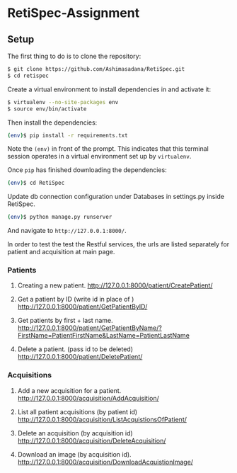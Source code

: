 # RetiSpec-Assignment

## Setup

The first thing to do is to clone the repository:

```sh
$ git clone https://github.com/Ashimasadana/RetiSpec.git
$ cd retispec
```

Create a virtual environment to install dependencies in and activate it:

```sh
$ virtualenv --no-site-packages env
$ source env/bin/activate
```

Then install the dependencies:

```sh
(env)$ pip install -r requirements.txt
```
Note the `(env)` in front of the prompt. This indicates that this terminal
session operates in a virtual environment set up by `virtualenv`.

Once `pip` has finished downloading the dependencies:
```sh
(env)$ cd RetiSpec
```

Update db connection configuration under Databases in settings.py inside RetiSpec.

```sh
(env)$ python manage.py runserver
```
And navigate to `http://127.0.0.1:8000/`.

In order to test the test the Restful services, the urls are listed separately for patient and acquisition at main page.

### Patients

1. Creating a new patient.
http://127.0.0.1:8000/patient/CreatePatient/

2. Get a patient by ID (write id in place of <id>)
http://127.0.0.1:8000/patient/GetPatientByID/<id>

3. Get patients by first + last name.
http://127.0.0.1:8000/patient/GetPatientByName/?FirstName=PatientFirstName&LastName=PatientLastName

4. Delete a patient. (pass id to be deleted)
http://127.0.0.1:8000/patient/DeletePatient/<id>


### Acquisitions

1. Add a new acquisition for a patient.
http://127.0.0.1:8000/acquisition/AddAcquisition/

2. List all patient acquisitions (by patient id)
http://127.0.0.1:8000/acquisition/ListAcquistionsOfPatient/<id>

3. Delete an acquisition (by acquisition id)
http://127.0.0.1:8000/acquisition/DeleteAcquisition/<id>

4. Download an image (by acquisition id).
http://127.0.0.1:8000/acquisition/DownloadAcquistionImage/<id>
